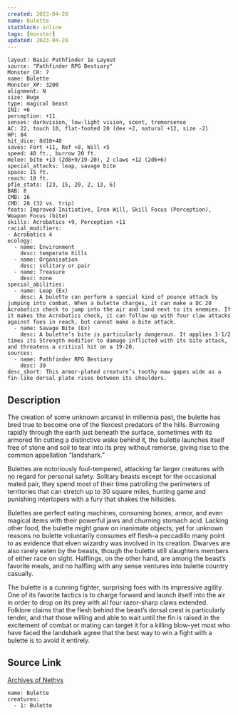 ```yaml
---
created: 2023-04-28
name: Bulette
statblock: inline
tags: [monster]
updated: 2023-04-28
---
```

```statblock
layout: Basic Pathfinder 1e Layout
source: "Pathfinder RPG Bestiary"
Monster_CR: 7
name: Bulette
Monster_XP: 3200
alignment: N
size: Huge
type: magical beast
INI: +6
perception: +11
senses: darkvision, low-light vision, scent, tremorsense
AC: 22, touch 10, flat-footed 20 (dex +2, natural +12, size -2)
HP: 84
hit_dice: 8d10+40
saves: Fort +11, Ref +8, Will +5
speed: 40 ft., burrow 20 ft.
melee: bite +13 (2d8+9/19-20), 2 claws +12 (2d6+6)
special_attacks: leap, savage bite
space: 15 ft.
reach: 10 ft.
pf1e_stats: [23, 15, 20, 2, 13, 6]
BAB: 8
CMB: 16
CMD: 28 (32 vs. trip)
feats: Improved Initiative, Iron Will, Skill Focus (Perception), Weapon Focus (bite)
skills: Acrobatics +9, Perception +11
racial_modifiers:
- Acrobatics 4
ecology:
  - name: Environment
    desc: temperate hills
  - name: Organisation
    desc: solitary or pair
  - name: Treasure
    desc: none
special_abilities:
  - name: Leap (Ex)
    desc: A bulette can perform a special kind of pounce attack by jumping into combat. When a bulette charges, it can make a DC 20 Acrobatics check to jump into the air and land next to its enemies. If it makes the Acrobatics check, it can follow up with four claw attacks against foes in reach, but cannot make a bite attack.
  - name: Savage Bite (Ex)
    desc: A bulette’s bite is particularly dangerous. It applies 1-1/2 times its Strength modifier to damage inflicted with its bite attack, and threatens a critical hit on a 19-20.
sources:
  - name: Pathfinder RPG Bestiary
    desc: 39
desc_short: This armor-plated creature’s toothy maw gapes wide as a fin-like dorsal plate rises between its shoulders.
```
## Description
The creation of some unknown arcanist in millennia past, the bulette has bred true to become one of the fiercest predators of the hills. Burrowing rapidly through the earth just beneath the surface, sometimes with its armored fin cutting a distinctive wake behind it, the bulette launches itself free of stone and soil to tear into its prey without remorse, giving rise to the common appellation “landshark.”

Bulettes are notoriously foul-tempered, attacking far larger creatures with no regard for personal safety. Solitary beasts except for the occasional mated pair, they spend most of their time patrolling the perimeters of territories that can stretch up to 30 square miles, hunting game and punishing interlopers with a fury that shakes the hillsides.

Bulettes are perfect eating machines, consuming bones, armor, and even magical items with their powerful jaws and churning stomach acid. Lacking other food, the bulette might gnaw on inanimate objects, yet for unknown reasons no bulette voluntarily consumes elf flesh-a peccadillo many point to as evidence that elven wizardry was involved in its creation. Dwarves are also rarely eaten by the beasts, though the bulette still slaughters members of either race on sight. Halflings, on the other hand, are among the beast’s favorite meals, and no halfling with any sense ventures into bulette country casually.

The bulette is a cunning fighter, surprising foes with its impressive agility. One of its favorite tactics is to charge forward and launch itself into the air in order to drop on its prey with all four razor-sharp claws extended. Folklore claims that the flesh behind the beast’s dorsal crest is particularly tender, and that those willing and able to wait until the fin is raised in the excitement of combat or mating can target it for a killing blow-yet most who have faced the landshark agree that the best way to win a fight with a bulette is to avoid it entirely.
## Source Link
[Archives of Nethys](https://aonprd.com/MonsterDisplay.aspx?ItemName=Bulette)
```encounter-table
name: Bulette
creatures:
  - 1: Bulette
```
